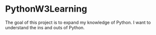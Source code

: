 # PythonW3Learning
The goal of this project is to expand my knowledge of Python. I want to understand the ins and outs of Python.
